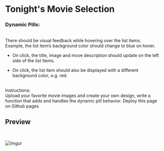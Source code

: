 # Tonight's Movie Selection

### Dynamic Pills:

<br>
There should be visual feedback while hovering over the list items. Example, the list item’s background color should change to blue on hover.
<br>

* On click, the title, image and move description should update on the left side of the list items.

* On click, the list item should also be displayed with a different background color, e.g. red.

<br>
Instructions:
<br>
Upload your favorite movie images and create your own design, write a function that adds and handles the dynamic pill behavior.
Deploy this page on  Github pages

## Preview
<br>

![Imgur](https://i.imgur.com/kO6s884.png?1)